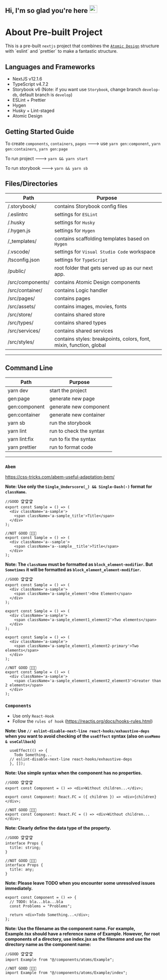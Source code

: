 ## Hi, I'm so glad you're here <img src="https://media.giphy.com/media/hvRJCLFzcasrR4ia7z/giphy.gif" width="25px">

# About Pre-built Project

This is a pre-built `nextjs` project that combines the [`Atomic Design`](https://www.google.com](https://atomicdesign.bradfrost.com/chapter-2/)) structure with `eslint` and `prettier` to make a fantastic structure.

## Languages and Frameworks

- NextJS v12.1.6
- TypeScript v4.7.2
- Storybook v6 (Note: if you want use `Storybook`, change branch `develop-db`, default branch is `develop`)
- ESLint + Prettier
- Hygen
- Husky + Lint-staged
- Atomic Design

## Getting Started Guide

To create `components`, `containers`, `pages`
---> use `yarn gen:component`, `yarn gen:containers`, `yarn gen:page`

To run project
---> `yarn && yarn start`

To run storybook
---> `yarn && yarn sb`

## Files/Directories

| Path                    | Purpose                                                            |
| ----------------------- | ------------------------------------------------------------------ |
| /.storybook/            | contains Storybook config files                                    |
| /.eslintrc              | settings for `ESLint`                                              |
| /.husky                 | settings for `Husky`                                              |
| /.hygen.js              | settings for `Hygen`                                               |
| /\_templates/           | contains scaffolding templates based on `Hygen`                    |
| /.vscode/               | settings for `Visual Studio Code` workspace                        |
| /tsconfig.json          | settings for `TypeScript`                                          |
| /public/                | root folder that gets served up as our next app.                   |
| /src/components/        | contains Atomic Design components                                  |
| /src/container/         | contains Logic handler                                             |
| /src/pages/             | contains pages                                                     |
| /src/assets/            | contains images, movies, fonts                                     |
| /src/store/             | contains shared store                                              |
| /src/types/             | contains shared types                                              |
| /src/services/          | contains shared services                                           |
| /src/styles/            | contains styles: breakpoints, colors, font, mixin, function, global|
---

## Command Line

| Path             | Purpose                             |
| ---------------- | ----------------------------------- |
| yarn dev         | start the project                   |
| gen:page         | generate new page                   |
| gen:component    | generate new component              |
| gen:container    | generate new container              |
| yarn sb          | run the storybook                   |
| yarn lint        | run to check the syntax             |
| yarn lint:fix    | run to fix the syntax               |
| yarn prettier    | run to format code                  |

---


### `Abem`

<https://css-tricks.com/abem-useful-adaptation-bem/>

**Note: Use only the `Single_Underscore(_) && Single-Dash(-)` format for `className`.**

```tsx
//GOOD 🏆🏆🏆
export const Sample = () => (
  <div className='a-sample'>
    <span className='a-sample_title'>Title</span>
  </div>
);

//NOT GOOD 💩💩💩
export const Sample = () => (
  <div className='a--sample'>
    <span className='a--sample__title'>Title</span>
  </div>
);
```

**Note: The `className` must be formatted as `block_element-modifier`. But `Sometimes` it will be formatted as `block_element_element-modifier`.**

```tsx
//GOOD 🏆🏆🏆
export const Sample = () => (
  <div className='a-sample'>
    <span className='a-sample_element'>One Element</span>
  </div>
);

export const Sample = () => (
  <div className='a-sample'>
    <span className='a-sample_element1_element2'>Two elements</span>
  </div>
);

export const Sample = () => (
  <div className='a-sample'>
    <span className='a-sample_element1_element2-primary'>Two elements</span>
  </div>
);

//NOT GOOD 💩💩💩
export const Sample = () => (
  <div className='a-sample'>
    <span className='a-sample_element1_element2_element3'>Greater than 2 elements</span>
  </div>
);
```

### `Components`

- Use only `React-Hook`
- Follow the `rules of hook` (<https://reactjs.org/docs/hooks-rules.html>)


**Note: Use `// eslint-disable-next-line react-hooks/exhaustive-deps` when you want to avoid checking of the `useEffect` syntax (also on `useMemo & useCallback`)**

```tsx
  useEffect(() => {
    Todo Something...
  // eslint-disable-next-line react-hooks/exhaustive-deps
  }, []);
```

**Note: Use simple syntax when the component has no properties.**

```tsx
//GOOD 🏆🏆🏆
export const Component = () => <div>Without children...</div>;

export const Component: React.FC = ({ children }) => <div>{children}</div>;

//NOT GOOD 💩💩💩
export const Component: React.FC = () => <div>Without children...</div>;
```

**Note: Clearly define the data type of the property.**

```tsx
//GOOD 🏆🏆🏆
interface Props {
  title: string;
}

//NOT GOOD 💩💩💩
interface Props {
  title: any;
}
```

**Note: Please leave TODO when you encounter some unresolved issues immediately.**

```tsx
export const Component = () => {
  // TODO: bla...bla...bla
  const Problems = "Problems";

  return <div>Todo Something...</div>;
};
```

**Note: Use the filename as the component name. For example, Example.tsx should have a reference name of Example. However, for root components of a directory, use index.jsx as the filename and use the directory name as the component name:**

```tsx
//GOOD 🏆🏆🏆
import Example from "@/components/atoms/Example";

//NOT GOOD 💩💩💩
import Example from "@/components/atoms/Example/index";
```
